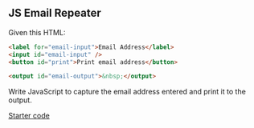 ## JS Email Repeater

Given this HTML:

```html
<label for="email-input">Email Address</label>
<input id="email-input" />
<button id="print">Print email address</button>

<output id="email-output">&nbsp;</output>
```

Write JavaScript to capture the email address entered and print it to the output.

[Starter code](https://codesandbox.io/s/lively-monad-wq8fs?file=/index.js)

